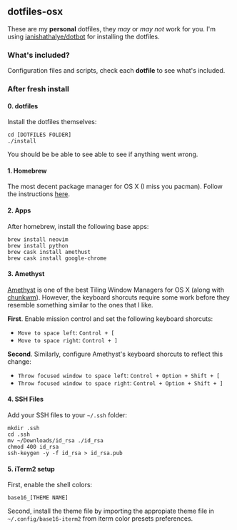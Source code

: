 [homebrew]: https://brew.sh/
[amethyst]: https://github.com/ianyh/Amethyst
[chunkwm]: https://github.com/koekeishiya/chunkwm

## dotfiles-osx

These are my **personal** dotfiles, they *may* or *may not* work for you. I'm using [ianishathalye/dotbot](https://github.com/anishathalye/dotbot) for installing the dotfiles.

### What's included?

Configuration files and scripts, check each **dotfile** to see what's included.

### After fresh install

#### 0. dotfiles

Install the dotfiles themselves:

```
cd [DOTFILES FOLDER]
./install
```

You should be be able to see able to see if anything went wrong.


#### 1. Homebrew

The most decent package manager for OS X (I miss you pacman). Follow the instructions
[here][homebrew].

#### 2. Apps

After homebrew, install the following base apps:

```
brew install neovim
brew install python
brew cask install amethust
brew cask install google-chrome
```

#### 3. Amethyst

[Amethyst][amethyst] is one of the best Tiling Window Managers for OS X (along with [chunkwm][chunkwm]).
However, the keyboard shorcuts require some work before they resemble something similar to the ones that
I like.

**First**. Enable mission control and set the following keyboard shorcuts:

- `Move to space left`: `Control + [`
- `Move to space right`: `Control + ]`

**Second**. Similarly, configure Amethyst's keyboard shorcuts to reflect this change:

- `Throw focused window to space left`: `Control + Option + Shift + [`
- `Throw focused window to space right`: `Control + Option + Shift + ]`

#### 4. SSH Files

Add your SSH files to your `~/.ssh` folder:

```
mkdir .ssh
cd .ssh
mv ~/Downloads/id_rsa ./id_rsa
chmod 400 id_rsa
ssh-keygen -y -f id_rsa > id_rsa.pub
```

#### 5. iTerm2 setup

First, enable the shell colors:

```
base16_[THEME NAME]
```

Second, install the theme file by importing the appropiate theme file
in `~/.config/base16-iterm2` from iterm color presets preferences.
